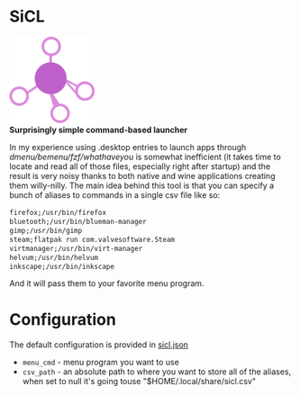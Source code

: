 # SiCL
![logo](sicl_logo.svg)  
**Surprisingly simple command-based launcher**  

In my experience using .desktop entries to launch apps through _dmenu/bemenu/fzf/whathaveyou_
is somewhat inefficient (it takes time to locate and read all of those files, especially right after startup) 
and the result is very noisy thanks to both native and wine applications creating them willy-nilly. 
The main idea behind this tool is that you can specify a bunch of aliases 
to commands in a single csv file like so:

```csv
firefox;/usr/bin/firefox
bluetooth;/usr/bin/blueman-manager
gimp;/usr/bin/gimp
steam;flatpak run com.valvesoftware.Steam
virtmanager;/usr/bin/virt-manager
helvum;/usr/bin/helvum
inkscape;/usr/bin/inkscape
```

And it will pass them to your favorite menu program.

# Configuration

The default configuration is provided in [sicl.json](./sicl.json)

- `menu_cmd` - menu program you want to use
- `csv_path` - an absolute path to where you want to store all of the aliases, when set to null it's going touse "$HOME/.local/share/sicl.csv"
